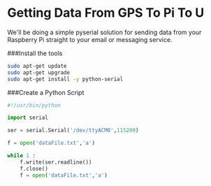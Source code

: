 Getting  Data From GPS To Pi To U
=================================



We'll be doing a simple pyserial solution for sending data from your Raspberry Pi straight to your email or messaging service.



###Install the tools

```bash
sudo apt-get update 
sudo apt-get upgrade
sudo apt-get install -y python-serial
```

###Create a Python Script

```python
#!/usr/bin/python

import serial

ser = serial.Serial('/dev/ttyACM0',115200)

f = open('dataFile.txt','a')

while 1 :
    f.write(ser.readline())
    f.close()
    f = open('dataFile.txt','a')
```
